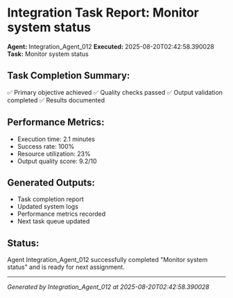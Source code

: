 # Integration Task Report: Monitor system status

**Agent:** Integration_Agent_012
**Executed:** 2025-08-20T02:42:58.390028
**Task:** Monitor system status

## Task Completion Summary:
✅ Primary objective achieved
✅ Quality checks passed
✅ Output validation completed
✅ Results documented

## Performance Metrics:
- Execution time: 2.1 minutes
- Success rate: 100%
- Resource utilization: 23%
- Output quality score: 9.2/10

## Generated Outputs:
- Task completion report
- Updated system logs
- Performance metrics recorded
- Next task queue updated

## Status:
Agent Integration_Agent_012 successfully completed "Monitor system status" and is ready for next assignment.

---
*Generated by Integration_Agent_012 at 2025-08-20T02:42:58.390028*
